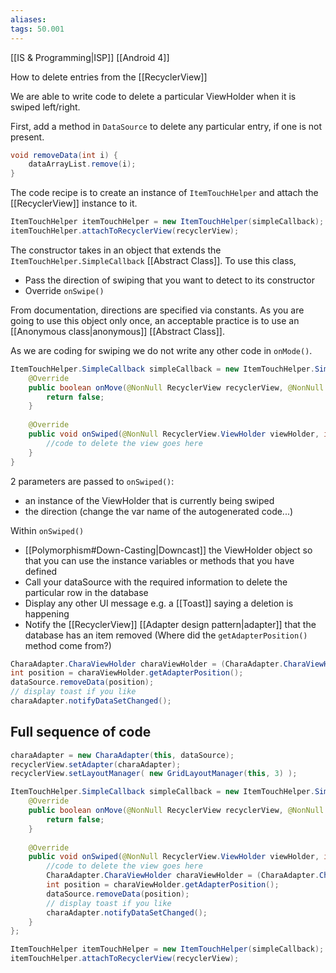 ```yaml
---
aliases: 
tags: 50.001
---
```

[[IS & Programming|ISP]]
[[Android 4]]

How to delete entries from the [[RecyclerView]]

We are able to write code to delete a particular ViewHolder when it is swiped left/right.

First, add a method in `DataSource` to delete any particular entry, if one is not present.
```java
void removeData(int i) {
	dataArrayList.remove(i);
}
```

The code recipe is to create an instance of `ItemTouchHelper` and attach the [[RecyclerView]] instance to it.
```java
ItemTouchHelper itemTouchHelper = new ItemTouchHelper(simpleCallback);
itemTouchHelper.attachToRecyclerView(recyclerView);
```
The constructor takes in an object that extends the `ItemTouchHelper.SimpleCallback` [[Abstract Class]].
To use this class,
- Pass the direction of swiping that you want to detect to its constructor
- Override `onSwipe()`

From documentation, directions are specified via constants.
As you are going to use this object only once, an acceptable practice is to use an [[Anonymous class|anonymous]] [[Abstract Class]].

As we are coding for swiping we do not write any other code in `onMode()`.
```java
ItemTouchHelper.SimpleCallback simpleCallback = new ItemTouchHelper.SimpleCallback(0, ItemTouchHelper.LEFT | ItemTouchHelper.RIGHT ) {  
	@Override  
	public boolean onMove(@NonNull RecyclerView recyclerView, @NonNull RecyclerView.ViewHolder viewHolder, @NonNull RecyclerView.ViewHolder viewHolder1) {  
		return false;  
	}
	
	@Override  
	public void onSwiped(@NonNull RecyclerView.ViewHolder viewHolder, int i) {  
		//code to delete the view goes here  
	}  
}
```
2 parameters are passed to `onSwiped()`:
- an instance of the ViewHolder that is currently being swiped
- the direction (change the var name of the autogenerated code...) 

Within `onSwiped()`
- [[Polymorphism#Down-Casting|Downcast]] the ViewHolder object so that you can use the instance variables or methods that you have defined
- Call your dataSource with the required information to delete the particular row in the database
- Display any other UI message e.g. a [[Toast]] saying a deletion is happening
- Notify the [[RecyclerView]] [[Adapter design pattern|adapter]] that the database has an item removed (Where did the `getAdapterPosition()` method come from?)

 ```java
 CharaAdapter.CharaViewHolder charaViewHolder = (CharaAdapter.CharaViewHolder) viewHolder;
 int position = charaViewHolder.getAdapterPosition();
 dataSource.removeData(position);
 // display toast if you like
 charaAdapter.notifyDataSetChanged();
```

## Full sequence of code
```java
charaAdapter = new CharaAdapter(this, dataSource);
recyclerView.setAdapter(charaAdapter);
recyclerView.setLayoutManager( new GridLayoutManager(this, 3) );

ItemTouchHelper.SimpleCallback simpleCallback = new ItemTouchHelper.SimpleCallback(0, ItemTouchHelper.LEFT | ItemTouchHelper.RIGHT ) {  
	@Override  
	public boolean onMove(@NonNull RecyclerView recyclerView, @NonNull RecyclerView.ViewHolder viewHolder, @NonNull RecyclerView.ViewHolder viewHolder1) {  
		return false;  
	}
	
	@Override  
	public void onSwiped(@NonNull RecyclerView.ViewHolder viewHolder, int i) {  
		//code to delete the view goes here 
		CharaAdapter.CharaViewHolder charaViewHolder = (CharaAdapter.CharaViewHolder) viewHolder;
		int position = charaViewHolder.getAdapterPosition();
		dataSource.removeData(position);
		// display toast if you like
		charaAdapter.notifyDataSetChanged(); 
	}  
};

ItemTouchHelper itemTouchHelper = new ItemTouchHelper(simpleCallback);
itemTouchHelper.attachToRecyclerView(recyclerView);
```